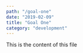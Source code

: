 ```yaml
---
path: "/goal-one"
date: "2019-02-09"
title: "Goal One"
category: "development"
---
```


This is the content of this file
